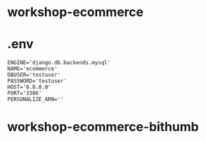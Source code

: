 # workshop-ecommerce

# .env
```
ENGINE='django.db.backends.mysql'
NAME='ecommerce'
DBUSER='testuser'
PASSWORD='testuser'
HOST='0.0.0.0'
PORT='3306'
PERSONALIZE_ARN=''
```
# workshop-ecommerce-bithumb
